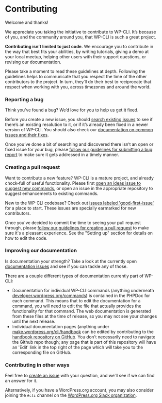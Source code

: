 # Contributing

Welcome and thanks!

We appreciate you taking the initiative to contribute to WP-CLI. It’s because of you, and the community around you, that WP-CLI is such a great project.

**Contributing isn’t limited to just code.** We encourage you to contribute in the way that best fits your abilities, by writing tutorials, giving a demo at your local meetup, helping other users with their support questions, or revising our documentation.

Please take a moment to read these guidelines at depth. Following the guidelines helps to communicate that you respect the time of the other contributors to the project. In turn, they’ll do their best to reciprocate that respect when working with you, across timezones and around the world.

### Reporting a bug

Think you’ve found a bug? We’d love for you to help us get it fixed.

Before you create a new issue, you should [search existing issues](https://github.com/issues?utf8=%E2%9C%93&q=sort%3Aupdated-desc+org%3Awp-cli+label%3Abug) to see if there’s an existing resolution to it, or if it’s already been fixed in a newer version of WP-CLI. You should also check our [documentation on common issues and their fixes](https://make.wordpress.org/cli/handbook/common-issues/).

Once you’ve done a bit of searching and discovered there isn’t an open or fixed issue for your bug, please [follow our guidelines for submitting a bug report](https://make.wordpress.org/cli/handbook/bug-reports/) to make sure it gets addressed in a timely manner.

### Creating a pull request

Want to contribute a new feature? WP-CLI is a mature project, and already chock-full of useful functionality. Please first [open an ideas issue to suggest new commands](https://github.com/wp-cli/ideas/issues/new), or open an issue in the appropriate repository to suggest enhancements to existing commands.

New to the WP-CLI codebase? Check out [issues labeled 'good-first-issue'](https://make.wordpress.org/cli/good-first-issues/) for a place to start. These issues are specially earmarked for new contributors.

Once you've decided to commit the time to seeing your pull request through, please [follow our guidelines for creating a pull request](https://make.wordpress.org/cli/handbook/pull-requests/) to make sure it's a pleasant experience. See the "Setting up" section for details on how to edit the code.

### Improving our documentation

Is documentation your strength? Take a look at the currently open [documentation issues](https://github.com/issues?q=is%3Aopen+sort%3Aupdated-desc+org%3Awp-cli+label%3Ascope%3Adocumentation) and see if you can tackle any of those.

There are a couple different types of documentation currently part of WP-CLI:

* Documentation for individual WP-CLI commands (anything underneath [developer.wordpress.org/commands](https://developer.wordpress.org/cli/commands/)) is contained in the PHPDoc for each command. This means that to edit the documentation for a command, you will need to edit the file that actually provides the functionality for that command. The web documentation is generated from these files at the time of release, so you may not see your changes until the next release.
* Individual documentation pages (anything under [make.wordpress.org/cli/handbook](https://make.wordpress.org/cli/handbook/) can be edited by contributing to the [handbook repository on GitHub](https://github.com/wp-cli/handbook/). You don't necessarily need to navigate the Github repo though; any page that is part of this repository will have an 'Edit' link in the top right of the page which will take you to the corresponding file on GitHub.

### Contributing in other ways

Feel free to [create an issue](https://github.com/wp-cli/wp-cli/issues/new) with your question, and we'll see if we can find an answer for it.

Alternatively, if you have a WordPress.org account, you may also consider joining the `#cli` channel on the [WordPress.org Slack organization](https://make.wordpress.org/chat/).
